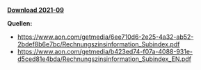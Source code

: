 [**Download 2021-09**](https://downgit.github.io/#/home?url=https://github.com/GeorgGoldbach/Zinsarchiv/tree/master/2021-09)

**Quellen:**
* https://www.aon.com/getmedia/6ee710d6-2e25-4a32-ab52-2bdef8b6e7bc/Rechnungszinsinformation_Subindex.pdf
* https://www.aon.com/getmedia/b423ed74-f07a-4088-931e-d5ced81e4bda/Rechnungszinsinformation_Subindex_EN.pdf

